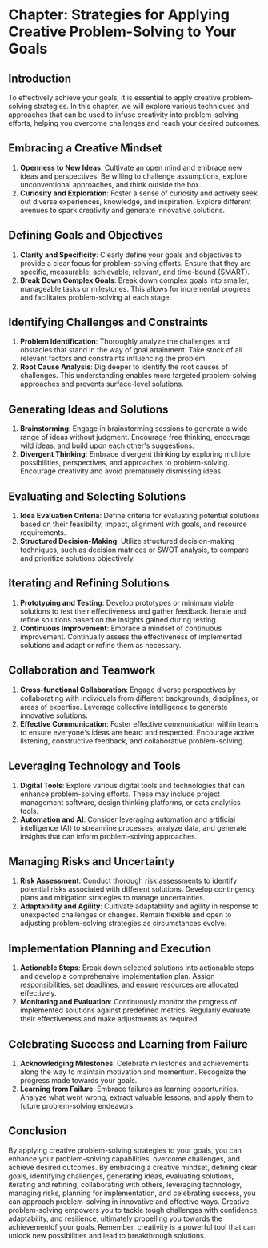 Chapter: Strategies for Applying Creative Problem-Solving to Your Goals
=======================================================================

Introduction
------------

To effectively achieve your goals, it is essential to apply creative problem-solving strategies. In this chapter, we will explore various techniques and approaches that can be used to infuse creativity into problem-solving efforts, helping you overcome challenges and reach your desired outcomes.

Embracing a Creative Mindset
----------------------------

1. **Openness to New Ideas**: Cultivate an open mind and embrace new ideas and perspectives. Be willing to challenge assumptions, explore unconventional approaches, and think outside the box.
2. **Curiosity and Exploration**: Foster a sense of curiosity and actively seek out diverse experiences, knowledge, and inspiration. Explore different avenues to spark creativity and generate innovative solutions.

Defining Goals and Objectives
-----------------------------

1. **Clarity and Specificity**: Clearly define your goals and objectives to provide a clear focus for problem-solving efforts. Ensure that they are specific, measurable, achievable, relevant, and time-bound (SMART).
2. **Break Down Complex Goals**: Break down complex goals into smaller, manageable tasks or milestones. This allows for incremental progress and facilitates problem-solving at each stage.

Identifying Challenges and Constraints
--------------------------------------

1. **Problem Identification**: Thoroughly analyze the challenges and obstacles that stand in the way of goal attainment. Take stock of all relevant factors and constraints influencing the problem.
2. **Root Cause Analysis**: Dig deeper to identify the root causes of challenges. This understanding enables more targeted problem-solving approaches and prevents surface-level solutions.

Generating Ideas and Solutions
------------------------------

1. **Brainstorming**: Engage in brainstorming sessions to generate a wide range of ideas without judgment. Encourage free thinking, encourage wild ideas, and build upon each other's suggestions.
2. **Divergent Thinking**: Embrace divergent thinking by exploring multiple possibilities, perspectives, and approaches to problem-solving. Encourage creativity and avoid prematurely dismissing ideas.

Evaluating and Selecting Solutions
----------------------------------

1. **Idea Evaluation Criteria**: Define criteria for evaluating potential solutions based on their feasibility, impact, alignment with goals, and resource requirements.
2. **Structured Decision-Making**: Utilize structured decision-making techniques, such as decision matrices or SWOT analysis, to compare and prioritize solutions objectively.

Iterating and Refining Solutions
--------------------------------

1. **Prototyping and Testing**: Develop prototypes or minimum viable solutions to test their effectiveness and gather feedback. Iterate and refine solutions based on the insights gained during testing.
2. **Continuous Improvement**: Embrace a mindset of continuous improvement. Continually assess the effectiveness of implemented solutions and adapt or refine them as necessary.

Collaboration and Teamwork
--------------------------

1. **Cross-functional Collaboration**: Engage diverse perspectives by collaborating with individuals from different backgrounds, disciplines, or areas of expertise. Leverage collective intelligence to generate innovative solutions.
2. **Effective Communication**: Foster effective communication within teams to ensure everyone's ideas are heard and respected. Encourage active listening, constructive feedback, and collaborative problem-solving.

Leveraging Technology and Tools
-------------------------------

1. **Digital Tools**: Explore various digital tools and technologies that can enhance problem-solving efforts. These may include project management software, design thinking platforms, or data analytics tools.
2. **Automation and AI**: Consider leveraging automation and artificial intelligence (AI) to streamline processes, analyze data, and generate insights that can inform problem-solving approaches.

Managing Risks and Uncertainty
------------------------------

1. **Risk Assessment**: Conduct thorough risk assessments to identify potential risks associated with different solutions. Develop contingency plans and mitigation strategies to manage uncertainties.
2. **Adaptability and Agility**: Cultivate adaptability and agility in response to unexpected challenges or changes. Remain flexible and open to adjusting problem-solving strategies as circumstances evolve.

Implementation Planning and Execution
-------------------------------------

1. **Actionable Steps**: Break down selected solutions into actionable steps and develop a comprehensive implementation plan. Assign responsibilities, set deadlines, and ensure resources are allocated effectively.
2. **Monitoring and Evaluation**: Continuously monitor the progress of implemented solutions against predefined metrics. Regularly evaluate their effectiveness and make adjustments as required.

Celebrating Success and Learning from Failure
---------------------------------------------

1. **Acknowledging Milestones**: Celebrate milestones and achievements along the way to maintain motivation and momentum. Recognize the progress made towards your goals.
2. **Learning from Failure**: Embrace failures as learning opportunities. Analyze what went wrong, extract valuable lessons, and apply them to future problem-solving endeavors.

Conclusion
----------

By applying creative problem-solving strategies to your goals, you can enhance your problem-solving capabilities, overcome challenges, and achieve desired outcomes. By embracing a creative mindset, defining clear goals, identifying challenges, generating ideas, evaluating solutions, iterating and refining, collaborating with others, leveraging technology, managing risks, planning for implementation, and celebrating success, you can approach problem-solving in innovative and effective ways. Creative problem-solving empowers you to tackle tough challenges with confidence, adaptability, and resilience, ultimately propelling you towards the achievementof your goals. Remember, creativity is a powerful tool that can unlock new possibilities and lead to breakthrough solutions.

